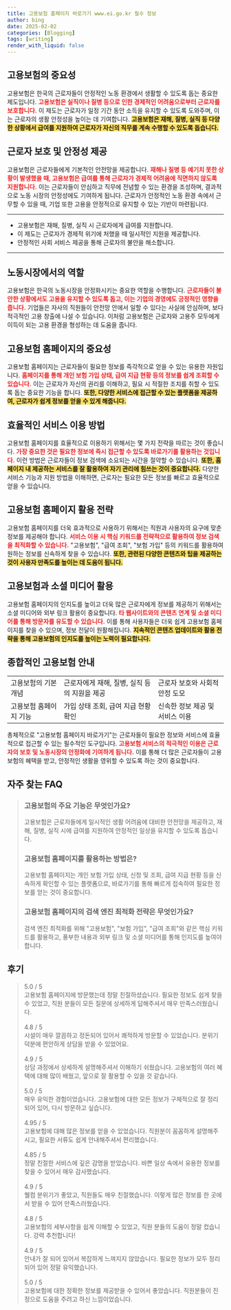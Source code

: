 ```yaml
---
title: 고용보험 홈페이지 바로가기 www.ei.go.kr 필수 정보
author: bing
date: 2025-02-02
categories: [Blogging]
tags: [writing]
render_with_liquid: false
---
```



<h2 id='고용보험의 중요성'>고용보험의 중요성</h2>

<p>고용보험은 한국의 근로자들이 안정적인 노동 환경에서 생활할 수 있도록 돕는 중요한 제도입니다. <b><span style="color: #ee2323;">고용보험은 실직이나 질병 등으로 인한 경제적인 어려움으로부터 근로자를 보호합니다.</span></b> 이 제도는 근로자가 일정 기간 동안 소득을 유지할 수 있도록 도와주며, 이는 근로자의 생활 안정성을 높이는 데 기여합니다. <b><span style="background-color: #ffe066;">고용보험은 재해, 질병, 실직 등 다양한 상황에서 급여를 지원하여 근로자가 자신의 직무를 계속 수행할 수 있도록 돕습니다.</span></b></p>

<h2 id='근로자 보호 및 안정성 제공'>근로자 보호 및 안정성 제공</h2>

<p>고용보험은 근로자들에게 기본적인 안전망을 제공합니다. <b><span style="color: #ee2323;">재해나 질병 등 예기치 못한 상황이 발생했을 때, 고용보험은 급여를 통해 근로자가 경제적 어려움에 직면하지 않도록 지원합니다.</span></b> 이는 근로자들이 안심하고 직무에 전념할 수 있는 환경을 조성하며, 결과적으로 노동 시장의 안정성에도 기여하게 됩니다. 근로자가 안정적인 노동 환경 속에서 근무할 수 있을 때, 기업 또한 고용을 안정적으로 유지할 수 있는 기반이 마련됩니다.</p>

<hr />

<ul>
    <li>고용보험은 재해, 질병, 실직 시 근로자에게 급여를 지원합니다.</li>
    <li>이 제도는 근로자가 경제적 위기에 처했을 때 일시적인 지원을 제공합니다.</li>
    <li>안정적인 사회 서비스 제공을 통해 근로자의 불안을 해소합니다.</li>
</ul>

<hr />

<h2 id='노동시장에서의 역할'>노동시장에서의 역할</h2>

<p>고용보험은 한국의 노동시장을 안정화시키는 중요한 역할을 수행합니다. <b><span style="color: #ee2323;">근로자들이 불안한 상황에서도 고용을 유지할 수 있도록 돕고, 이는 기업의 경영에도 긍정적인 영향을 줍니다.</span></b> 기업들은 자사의 직원들이 안전망 안에서 일할 수 있다는 사실에 안심하며, 보다 적극적인 고용 창출에 나설 수 있습니다. 이처럼 고용보험은 근로자와 고용주 모두에게 이득이 되는 고용 환경을 형성하는 데 도움을 줍니다.</p>

<h2 id='고용보험 홈페이지의 중요성'>고용보험 홈페이지의 중요성</h2>

<p>고용보험 홈페이지는 근로자들이 필요한 정보를 즉각적으로 얻을 수 있는 유용한 자원입니다. <b><span style="color: #ee2323;">홈페이지를 통해 개인 보험 가입 상태, 급여 지급 현황 등의 정보를 쉽게 조회할 수 있습니다.</span></b> 이는 근로자가 자신의 권리를 이해하고, 필요 시 적절한 조치를 취할 수 있도록 돕는 중요한 기능을 합니다. <b><span style="background-color: #ffe066;">또한, 다양한 서비스에 접근할 수 있는 플랫폼을 제공하여, 근로자가 쉽게 정보를 얻을 수 있게 해줍니다.</span></b></p>

<h2 id='효율적인 서비스 이용 방법'>효율적인 서비스 이용 방법</h2>

<p>고용보험 홈페이지를 효율적으로 이용하기 위해서는 몇 가지 전략을 따르는 것이 좋습니다. <b><span style="color: #ee2323;">가장 중요한 것은 필요한 정보에 즉시 접근할 수 있도록 바로가기를 활용하는 것입니다.</span></b> 이런 방법은 근로자들이 정보 검색에 소요되는 시간을 절약할 수 있습니다. <b><span style="background-color: #ffe066;">또한, 홈페이지 내 제공하는 서비스를 잘 활용하여 자기 관리에 힘쓰는 것이 중요합니다.</span></b> 다양한 서비스 기능과 지원 방법을 이해하면, 근로자는 필요한 모든 정보를 빠르고 효율적으로 얻을 수 있습니다.</p>

<h2 id='고용보험 홈페이지 활용 전략'>고용보험 홈페이지 활용 전략</h2>

<p>고용보험 홈페이지를 더욱 효과적으로 사용하기 위해서는 직원과 사용자의 요구에 맞춘 정보를 제공해야 합니다. <b><span style="color: #ee2323;"> 서비스 이용 시 핵심 키워드를 전략적으로 활용하여 정보 검색을 최적화할 수 있습니다.</span></b> "고용보험", "급여 조회", "보험 가입" 등의 키워드를 활용하여 원하는 정보를 신속하게 찾을 수 있습니다. <b><span style="background-color: #ffe066;">또한, 관련된 다양한 콘텐츠와 팁을 제공하는 것이 사용자 만족도를 높이는 데 도움이 됩니다.</span></b></p>

<h2 id='고용보험과 소셜 미디어 활용'>고용보험과 소셜 미디어 활용</h2>

<p>고용보험 홈페이지의 인지도를 높이고 더욱 많은 근로자에게 정보를 제공하기 위해서는 소셜 미디어와 외부 링크 활용이 중요합니다. <b><span style="color: #ee2323;">타 웹사이트와의 콘텐츠 연계 및 소셜 미디어를 통해 방문자를 유도할 수 있습니다.</span></b> 이를 통해 사용자들은 더욱 쉽게 고용보험 홈페이지를 찾을 수 있으며, 정보 전달이 원활해집니다. <b><span style="background-color: #ffe066;">지속적인 콘텐츠 업데이트와 활용 전략을 통해 고용보험의 인지도를 높이는 노력이 필요합니다.</span></b></p>

<h2 id='종합적인 고용보험 안내'>종합적인 고용보험 안내</h2>

<table>
    <tr>
        <td>고용보험의 기본 개념</td>
        <td>근로자에게 재해, 질병, 실직 등의 지원을 제공</td>
        <td>근로자 보호와 사회적 안정 도모</td>
    </tr>
    <tr>
        <td>고용보험 홈페이지 기능</td>
        <td>가입 상태 조회, 급여 지급 현황 확인</td>
        <td>신속한 정보 제공 및 서비스 이용</td>
    </tr>
</table>

<p>총체적으로 "고용보험 홈페이지 바로가기"는 근로자들이 필요한 정보와 서비스에 효율적으로 접근할 수 있는 필수적인 도구입니다. <b><span style="color: #ee2323;">고용보험 서비스의 적극적인 이용은 근로자의 보호 및 노동시장의 안정화에 기여하게 됩니다.</span></b> 이를 통해 더 많은 근로자들이 고용보험의 혜택을 받고, 안정적인 생활을 영위할 수 있도록 하는 것이 중요합니다.</p>


<h2 id='자주_찾는_FAQ'>자주 찾는 FAQ</h2>
<div itemscope="" itemtype="https://schema.org/FAQPage"> 
<blockquote> 
<div itemscope="" itemprop="mainEntity" itemtype="https://schema.org/Question"> 
<h3 itemprop="name">고용보험의 주요 기능은 무엇인가요?</h3> 
<div itemscope="" itemprop="acceptedAnswer" itemtype="https://schema.org/Answer"> 
<span itemprop="text"> 
<p>고용보험은 근로자들에게 일시적인 생활 어려움에 대비한 안전망을 제공하고, 재해, 질병, 실직 시에 급여를 지원하여 안정적인 일상을 유지할 수 있도록 돕습니다.</p> 
</span> 
</div> 
</div> 
<div itemscope="" itemprop="mainEntity" itemtype="https://schema.org/Question"> 
<h3 itemprop="name">고용보험 홈페이지를 활용하는 방법은?</h3> 
<div itemscope="" itemprop="acceptedAnswer" itemtype="https://schema.org/Answer"> 
<span itemprop="text"> 
<p>고용보험 홈페이지는 개인 보험 가입 상태, 신청 및 조회, 급여 지급 현황 등을 신속하게 확인할 수 있는 플랫폼으로, 바로가기를 통해 빠르게 접속하여 필요한 정보를 얻는 것이 중요합니다.</p> 
</span> 
</div> 
</div> 
<div itemscope="" itemprop="mainEntity" itemtype="https://schema.org/Question"> 
<h3 itemprop="name">고용보험 홈페이지의 검색 엔진 최적화 전략은 무엇인가요?</h3> 
<div itemscope="" itemprop="acceptedAnswer" itemtype="https://schema.org/Answer"> 
<span itemprop="text"> 
<p>검색 엔진 최적화를 위해 "고용보험", "보험 가입", "급여 조회"와 같은 핵심 키워드를 활용하고, 풍부한 내용과 외부 링크 및 소셜 미디어를 통해 인지도를 높여야 합니다.</p> 
</span> 
</div> 
</div> 
</blockquote> 
</div>
<h2 id='후기'>후기</h2>
<div itemscope itemtype="https://schema.org/Product">
  <blockquote>
  <div itemprop="review" itemscope itemtype="https://schema.org/Review">
      <div itemprop="reviewRating" itemscope itemtype="https://schema.org/Rating"> <span itemprop="ratingValue">5.0</span> / <span itemprop="bestRating">5</span> </div>
      <span itemprop="reviewBody">고용보험 홈페이지에 방문했는데 정말 친절하셨습니다. 필요한 정보도 쉽게 찾을 수 있었고, 직원 분들이 모든 질문에 상세하게 답해주셔서 매우 만족스러웠습니다.</span>
  </div>
  <br>
  <div itemprop="review" itemscope itemtype="https://schema.org/Review">
      <div itemprop="reviewRating" itemscope itemtype="https://schema.org/Rating"> <span itemprop="ratingValue">4.8</span> / <span itemprop="bestRating">5</span> </div>
      <span itemprop="reviewBody">시설이 매우 깔끔하고 정돈되어 있어서 쾌적하게 방문할 수 있었습니다. 분위기 덕분에 편안하게 상담을 받을 수 있었어요.</span>
  </div>
  <br>
  <div itemprop="review" itemscope itemtype="https://schema.org/Review">
      <div itemprop="reviewRating" itemscope itemtype="https://schema.org/Rating"> <span itemprop="ratingValue">4.9</span> / <span itemprop="bestRating">5</span> </div>
      <span itemprop="reviewBody">상담 과정에서 상세하게 설명해주셔서 이해하기 쉬웠습니다. 고용보험의 여러 혜택에 대해 많이 배웠고, 앞으로 잘 활용할 수 있을 것 같습니다.</span>
  </div>
  <br>
  <div itemprop="review" itemscope itemtype="https://schema.org/Review">
      <div itemprop="reviewRating" itemscope itemtype="https://schema.org/Rating"> <span itemprop="ratingValue">5.0</span> / <span itemprop="bestRating">5</span> </div>
      <span itemprop="reviewBody">매우 유익한 경험이었습니다. 고용보험에 대한 모든 정보가 구체적으로 잘 정리되어 있어, 다시 방문하고 싶습니다.</span>
  </div>
  <br>
  <div itemprop="review" itemscope itemtype="https://schema.org/Review">
      <div itemprop="reviewRating" itemscope itemtype="https://schema.org/Rating"> <span itemprop="ratingValue">4.95</span> / <span itemprop="bestRating">5</span> </div>
      <span itemprop="reviewBody">고용보험에 대해 많은 정보를 얻을 수 있었습니다. 직원분이 꼼꼼하게 설명해주시고, 필요한 서류도 쉽게 안내해주셔서 편리했습니다.</span>
  </div>
  <br>
  <div itemprop="review" itemscope itemtype="https://schema.org/Review">
      <div itemprop="reviewRating" itemscope itemtype="https://schema.org/Rating"> <span itemprop="ratingValue">4.85</span> / <span itemprop="bestRating">5</span> </div>
      <span itemprop="reviewBody">정말 친절한 서비스에 깊은 감명을 받았습니다. 바쁜 일상 속에서 유용한 정보를 찾을 수 있어서 매우 감사했습니다.</span>
  </div>
  <br>
  <div itemprop="review" itemscope itemtype="https://schema.org/Review">
      <div itemprop="reviewRating" itemscope itemtype="https://schema.org/Rating"> <span itemprop="ratingValue">4.9</span> / <span itemprop="bestRating">5</span> </div>
      <span itemprop="reviewBody">웰컴 분위기가 좋았고, 직원들도 매우 친절했습니다. 이렇게 많은 정보를 한 곳에서 받을 수 있어 만족스러웠습니다.</span>
  </div>
  <br>
  <div itemprop="review" itemscope itemtype="https://schema.org/Review">
      <div itemprop="reviewRating" itemscope itemtype="https://schema.org/Rating"> <span itemprop="ratingValue">4.8</span> / <span itemprop="bestRating">5</span> </div>
      <span itemprop="reviewBody">고용보험의 세부사항을 쉽게 이해할 수 있었고, 직원 분들의 도움이 정말 컸습니다. 강력 추천합니다!</span>
  </div>
  <br>
  <div itemprop="review" itemscope itemtype="https://schema.org/Review">
      <div itemprop="reviewRating" itemscope itemtype="https://schema.org/Rating"> <span itemprop="ratingValue">4.9</span> / <span itemprop="bestRating">5</span> </div>
      <span itemprop="reviewBody">안내가 잘 되어 있어서 복잡하게 느껴지지 않았습니다. 필요한 정보가 모두 정리되어 있어 정말 유익했습니다.</span>
  </div>
  <br>
  <div itemprop="review" itemscope itemtype="https://schema.org/Review">
      <div itemprop="reviewRating" itemscope itemtype="https://schema.org/Rating"> <span itemprop="ratingValue">5.0</span> / <span itemprop="bestRating">5</span> </div>
      <span itemprop="reviewBody">고용보험에 대한 정확한 정보를 제공받을 수 있어서 좋았습니다. 직원분들이 진정으로 도움을 주려고 하신 느낌이었습니다.</span>
  </div>
  </blockquote>
</div>
